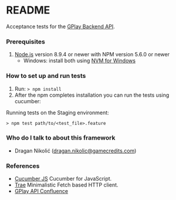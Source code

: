 # README #

Acceptance tests for the [GPlay Backend API](https://api.gplay.io/swagger).

### Prerequisites ###
1. [Node.js](https://nodejs.org/) version 8.9.4 or newer with NPM version 5.6.0 or newer
    * Windows: install both using [NVM for Windows](https://github.com/coreybutler/nvm-windows)

### How to set up and run tests ###
1. Run: ```> npm install```
2. After the npm completes installation you can run the tests using cucumber:

Running tests on the Staging environment:

    > npm test path/to/<test_file>.feature

### Who do I talk to about this framework ###

* Dragan Nikolić (dragan.nikolic@gamecredits.com)

### References ###

* [Cucumber JS](https://github.com/cucumber/cucumber-js)
Cucumber for JavaScript.
* [Trae](https://github.com/Huemul/trae) 
Minimalistic Fetch based HTTP client.
* [GPlay API Confluence](https://gamecredits.atlassian.net/wiki/spaces/GPLAY/pages/219775003/GPlay+backend+tech+spec)

